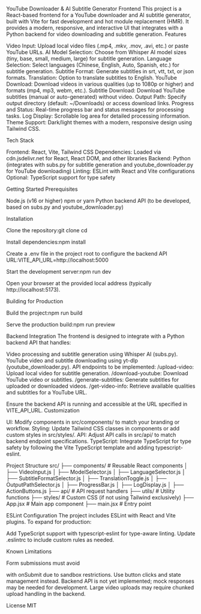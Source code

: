 YouTube Downloader & AI Subtitle Generator Frontend
This project is a React-based frontend for a YouTube downloader and AI subtitle generator, built with Vite for fast development and hot module replacement (HMR). It provides a modern, responsive, and interactive UI that integrates with a Python backend for video downloading and subtitle generation.
Features

Video Input: Upload local video files (.mp4, .mkv, .mov, .avi, etc.) or paste YouTube URLs.
AI Model Selection: Choose from Whisper AI model sizes (tiny, base, small, medium, large) for subtitle generation.
Language Selection: Select languages (Chinese, English, Auto, Spanish, etc.) for subtitle generation.
Subtitle Format: Generate subtitles in srt, vtt, txt, or json formats.
Translation: Option to translate subtitles to English.
YouTube Download: Download videos in various qualities (up to 1080p or higher) and formats (mp4, mp3, webm, etc.).
Subtitle Download: Download YouTube subtitles (manual or auto-generated) without video.
Output Path: Specify output directory (default: ~/Downloads) or access download links.
Progress and Status: Real-time progress bar and status messages for processing tasks.
Log Display: Scrollable log area for detailed processing information.
Theme Support: Dark/light themes with a modern, responsive design using Tailwind CSS.

Tech Stack

Frontend: React, Vite, Tailwind CSS
Dependencies: Loaded via cdn.jsdelivr.net for React, React DOM, and other libraries
Backend: Python (integrates with subs.py for subtitle generation and youtube_downloader.py for YouTube downloading)
Linting: ESLint with React and Vite configurations
Optional: TypeScript support for type safety

Getting Started
Prerequisites

Node.js (v16 or higher)
npm or yarn
Python backend API (to be developed, based on subs.py and youtube_downloader.py)

Installation

Clone the repository:git clone <repository-url>
cd <repository-name>


Install dependencies:npm install


Create a .env file in the project root to configure the backend API URL:VITE_API_URL=http://localhost:5000


Start the development server:npm run dev


Open your browser at the provided local address (typically http://localhost:5173).

Building for Production

Build the project:npm run build


Serve the production build:npm run preview



Backend Integration
The frontend is designed to integrate with a Python backend API that handles:

Video processing and subtitle generation using Whisper AI (subs.py).
YouTube video and subtitle downloading using yt-dlp (youtube_downloader.py).
API endpoints to be implemented:
/upload-video: Upload local video for subtitle generation.
/download-youtube: Download YouTube video or subtitles.
/generate-subtitles: Generate subtitles for uploaded or downloaded videos.
/get-video-info: Retrieve available qualities and subtitles for a YouTube URL.



Ensure the backend API is running and accessible at the URL specified in VITE_API_URL.
Customization

UI: Modify components in src/components/ to match your branding or workflow.
Styling: Update Tailwind CSS classes in components or add custom styles in src/styles/.
API: Adjust API calls in src/api/ to match backend endpoint specifications.
TypeScript: Integrate TypeScript for type safety by following the Vite TypeScript template and adding typescript-eslint.

Project Structure
src/
├── components/          # Reusable React components
│   ├── VideoInput.js
│   ├── ModelSelector.js
│   ├── LanguageSelector.js
│   ├── SubtitleFormatSelector.js
│   ├── TranslationToggle.js
│   ├── OutputPathSelector.js
│   ├── ProgressBar.js
│   ├── LogDisplay.js
│   ├── ActionButtons.js
├── api/                # API request handlers
├── utils/              # Utility functions
├── styles/             # Custom CSS (if not using Tailwind exclusively)
├── App.jsx             # Main app component
├── main.jsx            # Entry point

ESLint Configuration
The project includes ESLint with React and Vite plugins. To expand for production:

Add TypeScript support with typescript-eslint for type-aware linting.
Update .eslintrc to include custom rules as needed.

Known Limitations

Form submissions must avoid <form> with onSubmit due to sandbox restrictions. Use button clicks and state management instead.
Backend API is not yet implemented; mock responses may be needed for development.
Large video uploads may require chunked upload handling in the backend.

License
MIT